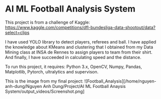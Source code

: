 # AI ML Football Analysis System

This project is from a challenge of Kaggle: https://www.kaggle.com/competitions/dfl-bundesliga-data-shootout/data?select=clips

I have used YOLO library to detect players, referees and ball. I have applied the knowledge about KMeans and clustering that I obtained from my Data Mining class at INSA de Rennes to assign players to team from their shirt. And finally, I have succeeded in calculating speed and the distance.

To run this project, it requires: Python 3.x, OpenCV, Numpy, Pandas, Matplotlib, Pytorch, ultralytics and supervison.

This is the image from my final project: ![Football_Analysis][/home/nguyen-anh-dung/Nguyen Anh Dung/Project/AI ML Football Anaysis System/output_videos/Screenshot.png]
